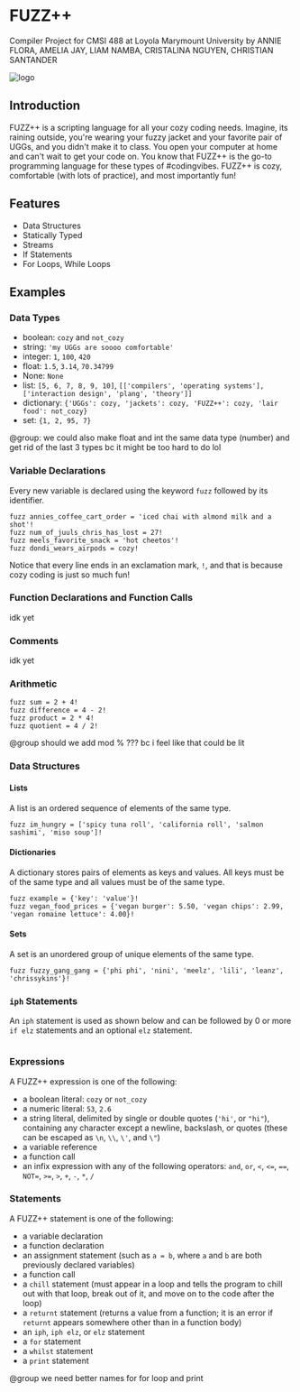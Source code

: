 # FUZZ++
Compiler Project for CMSI 488 at Loyola Marymount University by 
ANNIE FLORA, AMELIA JAY, LIAM NAMBA, CRISTALINA NGUYEN, CHRISTIAN SANTANDER

![logo](https://user-images.githubusercontent.com/31746937/52384776-be8b2700-2a33-11e9-91c9-be75d5445533.jpeg)

## Introduction
FUZZ++ is a scripting language for all your cozy coding needs. Imagine, its raining outside, you're wearing your fuzzy jacket and your favorite pair of UGGs, and you didn't make it to class. You open your computer at home and can't wait to get your code on. You know that FUZZ++ is the go-to programming language for these types of #codingvibes. FUZZ++ is cozy, comfortable (with lots of practice), and most importantly fun! 

## Features
- Data Structures
- Statically Typed
- Streams
- If Statements
- For Loops, While Loops

## Examples

### Data Types
- boolean: `cozy` and `not_cozy`
- string: `'my UGGs are soooo comfortable'`
- integer: `1`, `100`, `420`
- float: `1.5`, `3.14`, `70.34799`
- None: `None`
- list: `[5, 6, 7, 8, 9, 10]`, `[['compilers', 'operating systems'], ['interaction design', 'plang', 'theory']]`
- dictionary: `{'UGGs': cozy, 'jackets': cozy, 'FUZZ++': cozy, 'lair food': not_cozy}`
- set: `{1, 2, 95, 7}`

@group: we could also make float and int the same data type (number) and get rid of the last 3 types bc it might be too hard to do lol

### Variable Declarations
Every new variable is declared using the keyword `fuzz` followed by its identifier.
```
fuzz annies_coffee_cart_order = 'iced chai with almond milk and a shot'!
fuzz num_of_juuls_chris_has_lost = 27!
fuzz meels_favorite_snack = 'hot cheetos'!
fuzz dondi_wears_airpods = cozy!
```
Notice that every line ends in an exclamation mark, `!`, and that is because cozy coding is just so much fun!

### Function Declarations and Function Calls
idk yet

### Comments
idk yet

### Arithmetic
```
fuzz sum = 2 + 4!
fuzz difference = 4 - 2!
fuzz product = 2 * 4!
fuzz quotient = 4 / 2!
```

@group should we add mod % ??? bc i feel like that could be lit

### Data Structures
#### Lists
A list is an ordered sequence of elements of the same type.
```
fuzz im_hungry = ['spicy tuna roll', 'california roll', 'salmon sashimi', 'miso soup']!
```

#### Dictionaries
A dictionary stores pairs of elements as keys and values. All keys must be of the same type and all values must be of the same type.
```
fuzz example = {'key': 'value'}!
fuzz vegan_food_prices = {'vegan burger': 5.50, 'vegan chips': 2.99, 'vegan romaine lettuce': 4.00}!
```

#### Sets
A set is an unordered group of unique elements of the same type.
```
fuzz fuzzy_gang_gang = {'phi phi', 'nini', 'meelz', 'lili', 'leanz', 'chrissykins'}!
```

### `iph` Statements
An `iph` statement is used as shown below and can be followed by 0 or more `if elz` statements and an optional `elz` statement.
```

```


### Expressions
A FUZZ++ expression is one of the following:
- a boolean literal: `cozy` or `not_cozy`
- a numeric literal: `53`, `2.6`
- a string literal, delimited by single or double quotes (`'hi'`, or `"hi"`), containing any character except a newline, backslash, or quotes (these can be escaped as `\n`, `\\`, `\'`, and `\"`)
- a variable reference
- a function call
- an infix expression with any of the following operators: `and`, `or`, `<`, `<=`, `==`, `NOT=`, `>=`, `>`, `+`, `-`, `*`, `/`

### Statements
A FUZZ++ statement is one of the following:
- a variable declaration
- a function declaration
- an assignment statement (such as `a = b`, where `a` and `b` are both previously declared variables)
- a function call
- a `chill` statement (must appear in a loop and tells the program to chill out with that loop, break out of it, and move on to the code after the loop)
- a `returnt` statement (returns a value from a function; it is an error if `returnt` appears somewhere other than in a function body)
- an `iph`, `iph elz`, or `elz` statement
- a `for` statement
- a `whilst` statement
- a `print` statement

@group we need better names for for loop and print


